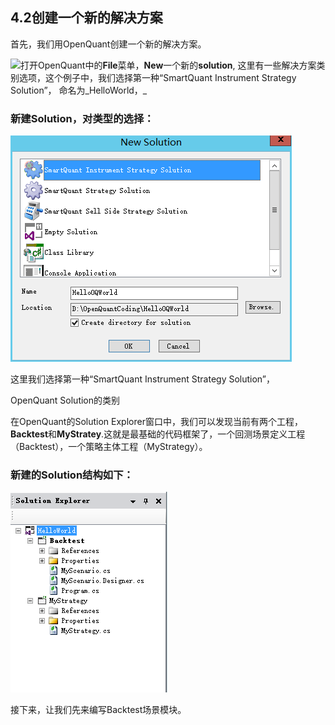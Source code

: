 ## 4.2创建一个新的解决方案

首先，我们用OpenQuant创建一个新的解决方案。

![](/icons/icon_labtubeBlue.ico)打开OpenQuant中的**File**菜单，**New**一个新的**solution**, 这里有一些解决方案类别选项，这个例子中，我们选择第一种“SmartQuant Instrument Strategy Solution”， 命名为_HelloWorld，_

### 新建Solution，对类型的选择：

![](/assets/42_New_Solution_HelloWorld.png)

这里我们选择第一种“SmartQuant Instrument Strategy Solution”，

OpenQuant Solution的类别



在OpenQuant的Solution Explorer窗口中，我们可以发现当前有两个工程，**Backtest**和**MyStratey**.这就是最基础的代码框架了，一个回测场景定义工程（Backtest），一个策略主体工程（MyStrategy）。

### 新建的Solution结构如下：

![](/assets/42_NewSolutionExploer.png)

接下来，让我们先来编写Backtest场景模块。

